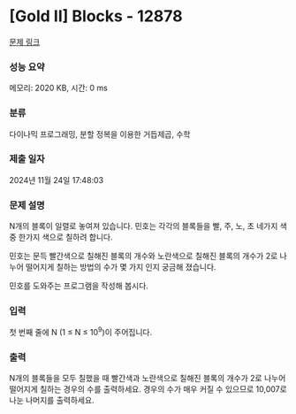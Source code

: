 # [Gold II] Blocks - 12878 

[문제 링크](https://www.acmicpc.net/problem/12878) 

### 성능 요약

메모리: 2020 KB, 시간: 0 ms

### 분류

다이나믹 프로그래밍, 분할 정복을 이용한 거듭제곱, 수학

### 제출 일자

2024년 11월 24일 17:48:03

### 문제 설명

<p>N개의 블록이 일렬로 놓여져 있습니다. 민호는 각각의 블록들을 빨, 주, 노, 초 네가지 색중 한가지 색으로 칠하려 합니다.</p>

<p>민호는 문득 빨간색으로 칠해진 블록의 개수와 노란색으로 칠해진 블록의 개수가 2로 나누어 떨어지게 칠하는 방법의 수가 몇 가지 인지 궁금해 졌습니다.</p>

<p>민호를 도와주는 프로그램을 작성해 봅시다.</p>

### 입력 

 <p>첫 번째 줄에 N (1 ≤ N ≤ 10<sup>9</sup>)이 주어집니다.</p>

### 출력 

 <p>N개의 블록들을 모두 칠했을 때 빨간색과 노란색으로 칠해진 블록의 개수가 2로 나누어 떨어지게 칠하는 경우의 수를 출력하세요. 경우의 수가 매우 커질 수 있으므로 10,007로 나눈 나머지를 출력하세요.</p>


